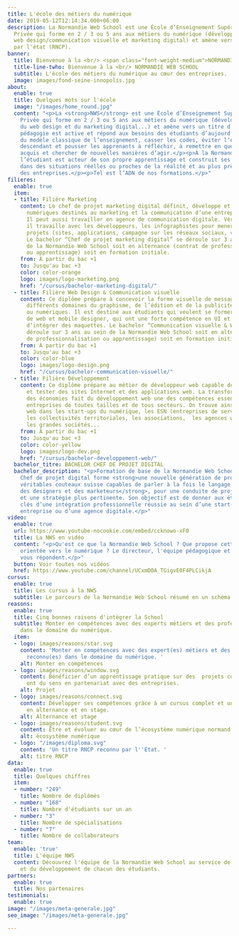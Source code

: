 ```yaml
---
title: L'école des métiers du numérique
date: 2019-05-12T12:14:34.000+06:00
description: La Normandie Web School est une École d’Enseignement Supérieur Technique
  Privée qui forme en 2 / 3 ou 5 ans aux métiers du numérique (développement web,
  web design/communication visuelle et marketing digital) et amène vers un titre reconnu
  par l'état (RNCP).
banner:
  title: Bienvenue à la <br/> <span class="font-weight-medium">NORMANDIE WEB SCHOOL</span>
  title-line-twho: Bienvenue à la <br/> NORMANDIE WEB SCHOOL
  subtitle: L'école des métiers du numérique au cœur des entreprises.
  image: images/fond-seine-innopolis.jpg
about:
  enable: true
  title: Quelques mots sur l'école
  image: "/images/home_round.jpg"
  content: "<p>La <strong>NWS</strong> est une École d’Enseignement Supérieur Technique
    Privée qui forme en 2 / 3 ou 5 ans aux métiers du numérique (développement web,
    du web design et du marketing digital...) et amène vers un titre d’état (RNCP).</p><p>Notre
    pédagogie est active et répond aux besoins des étudiants d’aujourd’hui. Sortir
    du modèle classique de l’enseignement, casser les codes, éviter l’enseignement
    descendant et pousser les apprenants à réfléchir, à remettre en question leurs
    acquis et chercher de nouvelles manières d’agir.</p><p>À la Normandie Web School
    l’étudiant est acteur de son propre apprentissage et construit ses compétences
    dans des situations réelles ou proches de la réalité et au plus près des besoins
    des entreprises.</p><p>Tel est l’ADN de nos formations.</p>"
filieres:
  enable: true
  item:
  - title: Filière Marketing
    content: Le chef de projet marketing digital définit, développe et gère les outils
      numériques destinés au marketing et la communication d’une entreprise ou organisation.
      Il peut aussi travailler en agence de communication digitale. Véritable interface,
      il travaille avec les développeurs, les infographistes pour mener à bien les
      projets (sites, applications, campagne sur les réseaux sociaux, vidéo etc...).
      Le bachelor “Chef de projet marketing digital” se déroule sur 3 ans au sein
      de la Normandie Web School soit en alternance (contrat de professionnalisation
      ou apprentissage) soit en formation initiale. 
    from: À partir du bac +1
    to: Jusqu'au bac +3
    color: color-orange
    logo: images/logo-marketing.png
    href: "/cursus/bachelor-marketing-digital/"
  - title: Filière Web Design & Communication visuelle
    content: Ce diplôme prépare à concevoir la forme visuelle de messages dans les
      différents domaines du graphisme, de l’édition et de la publicité, imprimés
      ou numériques. Il est destiné aux étudiants qui veulent se former aux métiers
      de web et mobile designer, qui ont une forte compétence en UI et UX et capables
      d’intégrer des maquettes. Le bachelor “Communication visuelle & Webdesign" se
      déroule sur 3 ans au sein de la Normandie Web School soit en alternance (contrat
      de professionnalisation ou apprentissage) soit en formation initiale. 
    from: À partir du bac +1
    to: Jusqu'au bac +3
    color: color-blue
    logo: images/logo-design.png
    href: "/cursus/bachelor-communication-visuelle/"
  - title: Filière Développement
    content: Ce diplôme prépare au métier de développeur web capable de créer, coder,
      et tester des sites Internet et des applications web. La transformation digitale
      des économies fait du développement web une des compétences essentielles des
      entreprises de toutes tailles et de tous secteurs. On trouve ainsi des développeurs
      web dans les start-ups du numérique, les ESN (entreprises de services numériques), 
      les collectivités territoriales, les associations,  les agences web, les PME,
      les grandes sociétés...
    from: À partir du bac +1
    to: Jusqu'au bac +3
    color: color-yellow
    logo: images/logo-dev.png
    href: "/cursus/bachelor-developpement-web/"
  bachelor_titre: BACHELOR CHEF DE PROJET DIGITAL
  bachelor_description: "<p>Formation de base de la Normandie Web School, ce Bachelor
    Chef de projet digital forme <strong>une nouvelle génération de professionnels,
    véritables couteaux suisse capables de parler à la fois le langage des développeurs,
    des designers et des marketeurs</strong>, pour une conduite de projet plus efficace
    et une stratégie plus pertinente. Son objectif est de donner aux étudiants les
    clés d’une intégration professionnelle réussie au sein d’une start-up, d’une grande
    entreprise ou d’une agence digitale.</p>"
video:
  enable: true
  url: https://www.youtube-nocookie.com/embed/ccknowo-xF0
  title: La NWS en vidéo
  content: "<p>Qu'est ce que la Normandie Web School ? Que propose cette école 100%
    orientée vers le numérique ? Le directeur, l'équipe pédagogique et les intervenants
    vous répondent.</p>"
  button: Voir toutes nos vidéos
  href: https://www.youtube.com/channel/UCxmD0A_TGigvE0F4PLCikjA
cursus:
  enable: true
  title: Les cursus à la NWS
  subtitle: Le parcours de la Normandie Web School résumé en un schéma.
reasons:
  enable: true
  title: Cinq bonnes raisons d'intégrer la School
  subtitle: Monter en compétences avec des experts métiers et des professionnels reconnus
    dans le domaine du numérique.
  item:
  - logo: images/reasons/star.svg
    content: 'Monter en compétences avec des expert(es) métiers et des professionnel(les)
      reconnu(es) dans le domaine du numérique. '
    alt: Monter en compétences
  - logo: images/reasons/window.svg
    content: Bénéficier d’un apprentissage pratique sur des  projets concrets et qui
      ont du sens en partenariat avec des entreprises.
    alt: Projet
  - logo: images/reasons/connect.svg
    content: Développer ses compétences grâce à un cursus complet et une mise en pratique
      en alternance et en stage.
    alt: Alternance et stage
  - logo: images/reasons/student.svg
    content: Être et évoluer au cœur de l’écosystème numérique normand.
    alt: écosystème numérique
  - logo: "/images/diploma.svg"
    content: 'Un titre RNCP reconnu par l''État. '
    alt: titre RNCP
data:
  enable: true
  title: Quelques chiffres
  item:
  - number: "249"
    title: Nombre de diplômés
  - number: "168"
    title: Nombre d'étudiants sur un an
  - number: "3"
    title: Nombre de spécialisations
  - number: "7"
    title: Nombre de collaborateurs
team:
  enable: 'true'
  title: L'équipe NWS
  content: Découvrez l'équipe de la Normandie Web School au service de la pédagogie
    et du développement de chacun des étudiants.
partners:
  enable: true
  title: Nos partenaires
testimonials:
  enable: true
image: "/images/meta-generale.jpg"
seo_image: "/images/meta-generale.jpg"

---
```

